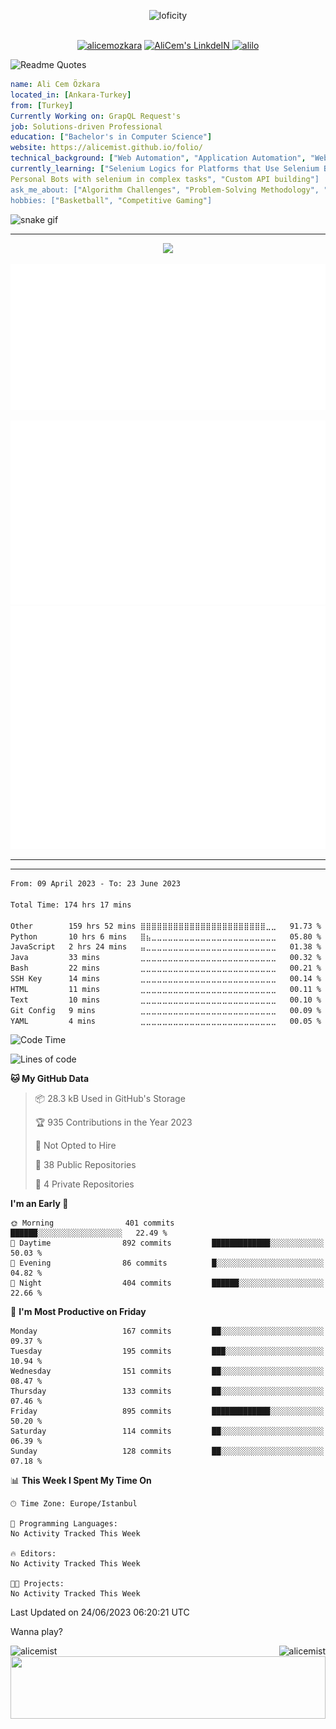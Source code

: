 <p align="center">
<img alt="loficity" width="800px" src="https://github.com/HyunCafe/HyunCafe/raw/main/assests/loficity.gif"</img>
</p>
<p align="center">
<br/>
  <a href="https://www.buymeacoffee.com/alicemozkara"> <img src="https://cdn.buymeacoffee.com/buttons/v2/default-yellow.png" height="50" width="210" alt="alicemozkara" /></a>
<a href="https://www.linkedin.com/in/ali-cem-oz/">
  <img alt="AliCem's LinkdeIN" width="40px" src="https://user-images.githubusercontent.com/43545812/144035037-0f415fc7-9f96-4517-a370-ccc6e78a714b.png" />
  
</a>
<a href="https://www.leetcode.com/alilo" target="blank"><img src="https://raw.githubusercontent.com/rahuldkjain/github-profile-readme-generator/master/src/images/icons/Social/leet-code.svg" alt="alilo"  width="30px" /></a>

<br>
  
</p>

 ![Readme Quotes](https://quotes-github-readme.vercel.app/api?type=horizontal&theme=nord) 
  




```yaml
name: Ali Cem Özkara
located_in: [Ankara-Turkey]
from: [Turkey]
Currently Working on: GrapQL Request's
job: Solutions-driven Professional
education: ["Bachelor's in Computer Science"]
website: https://alicemist.github.io/folio/
technical_background: ["Web Automation", "Application Automation", "Web Technologies", "Cloud Technologies", "NLP Techniques"]
currently_learning: ["Selenium Logics for Platforms that Use Selenium Backend", 
Personal Bots with selenium in complex tasks", "Custom API building"]
ask_me_about: ["Algorithm Challenges", "Problem-Solving Methodology", "Python", "Node.js", "React.js", "TypeScript","LeetCode"]
hobbies: ["Basketball", "Competitive Gaming"]
```

![snake gif](https://github.com/alicemist/alicemist/blob/output/github-contribution-grid-snake.svg)
<hr>
<p align="center">
  <img alig src="https://github-profile-trophy.vercel.app/?username=alicemist&column=6&rank=SSS,SS,S,AAA,AA,A,B,C" />
</p>



![Metrics](https://raw.githubusercontent.com/alicemist/alicemist/main/github-metrics.svg)

![Metrics](https://raw.githubusercontent.com/alicemist/alicemist/main/metrics.plugin.habits.charts.svg)
![Metrics](https://raw.githubusercontent.com/alicemist/alicemist/main/metrics.plugin.leetcode.svg)
<hr>

<hr>

<!--START_SECTION:WAKA-->

```txt
From: 09 April 2023 - To: 23 June 2023

Total Time: 174 hrs 17 mins

Other        159 hrs 52 mins ⣿⣿⣿⣿⣿⣿⣿⣿⣿⣿⣿⣿⣿⣿⣿⣿⣿⣿⣿⣿⣿⣿⣿⣀⣀   91.73 %
Python       10 hrs 6 mins   ⣿⣦⣀⣀⣀⣀⣀⣀⣀⣀⣀⣀⣀⣀⣀⣀⣀⣀⣀⣀⣀⣀⣀⣀⣀   05.80 %
JavaScript   2 hrs 24 mins   ⣤⣀⣀⣀⣀⣀⣀⣀⣀⣀⣀⣀⣀⣀⣀⣀⣀⣀⣀⣀⣀⣀⣀⣀⣀   01.38 %
Java         33 mins         ⣀⣀⣀⣀⣀⣀⣀⣀⣀⣀⣀⣀⣀⣀⣀⣀⣀⣀⣀⣀⣀⣀⣀⣀⣀   00.32 %
Bash         22 mins         ⣀⣀⣀⣀⣀⣀⣀⣀⣀⣀⣀⣀⣀⣀⣀⣀⣀⣀⣀⣀⣀⣀⣀⣀⣀   00.21 %
SSH Key      14 mins         ⣀⣀⣀⣀⣀⣀⣀⣀⣀⣀⣀⣀⣀⣀⣀⣀⣀⣀⣀⣀⣀⣀⣀⣀⣀   00.14 %
HTML         11 mins         ⣀⣀⣀⣀⣀⣀⣀⣀⣀⣀⣀⣀⣀⣀⣀⣀⣀⣀⣀⣀⣀⣀⣀⣀⣀   00.11 %
Text         10 mins         ⣀⣀⣀⣀⣀⣀⣀⣀⣀⣀⣀⣀⣀⣀⣀⣀⣀⣀⣀⣀⣀⣀⣀⣀⣀   00.10 %
Git Config   9 mins          ⣀⣀⣀⣀⣀⣀⣀⣀⣀⣀⣀⣀⣀⣀⣀⣀⣀⣀⣀⣀⣀⣀⣀⣀⣀   00.09 %
YAML         4 mins          ⣀⣀⣀⣀⣀⣀⣀⣀⣀⣀⣀⣀⣀⣀⣀⣀⣀⣀⣀⣀⣀⣀⣀⣀⣀   00.05 %
```

<!--END_SECTION:WAKA-->
<!--START_SECTION:time-->
![Code Time](http://img.shields.io/badge/Code%20Time-174%20hrs%2017%20mins-blue)

![Lines of code](https://img.shields.io/badge/From%20Hello%20World%20I%27ve%20Written-2.4%20million%20lines%20of%20code-blue)

**🐱 My GitHub Data** 

> 📦 28.3 kB Used in GitHub's Storage 
 > 
> 🏆 935 Contributions in the Year 2023
 > 
> 🚫 Not Opted to Hire
 > 
> 📜 38 Public Repositories 
 > 
> 🔑 4 Private Repositories 
 > 
**I'm an Early 🐤** 

```text
🌞 Morning                401 commits         ██████░░░░░░░░░░░░░░░░░░░   22.49 % 
🌆 Daytime                892 commits         █████████████░░░░░░░░░░░░   50.03 % 
🌃 Evening                86 commits          █░░░░░░░░░░░░░░░░░░░░░░░░   04.82 % 
🌙 Night                  404 commits         ██████░░░░░░░░░░░░░░░░░░░   22.66 % 
```
📅 **I'm Most Productive on Friday** 

```text
Monday                   167 commits         ██░░░░░░░░░░░░░░░░░░░░░░░   09.37 % 
Tuesday                  195 commits         ███░░░░░░░░░░░░░░░░░░░░░░   10.94 % 
Wednesday                151 commits         ██░░░░░░░░░░░░░░░░░░░░░░░   08.47 % 
Thursday                 133 commits         ██░░░░░░░░░░░░░░░░░░░░░░░   07.46 % 
Friday                   895 commits         █████████████░░░░░░░░░░░░   50.20 % 
Saturday                 114 commits         ██░░░░░░░░░░░░░░░░░░░░░░░   06.39 % 
Sunday                   128 commits         ██░░░░░░░░░░░░░░░░░░░░░░░   07.18 % 
```


📊 **This Week I Spent My Time On** 

```text
🕑︎ Time Zone: Europe/Istanbul

💬 Programming Languages: 
No Activity Tracked This Week

🔥 Editors: 
No Activity Tracked This Week

🐱‍💻 Projects: 
No Activity Tracked This Week
```


 Last Updated on 24/06/2023 06:20:21 UTC
<!--END_SECTION:time-->

Wanna play?
 <div align=center>
  
<img align="left" src="https://github-readme-stats.vercel.app/api/top-langs?username=alicemist&show_icons=true&locale=en&layout=compact" alt="alicemist" />

<img align="right" src="https://github-readme-streak-stats.herokuapp.com/?user=alicemist" alt="alicemist" />
</div>
<div align=center>
  <img  height=100px width= 100% src="https://capsule-render.vercel.app/api?type=waving&color=gradient&height=60&section=footer"/>
</div>


